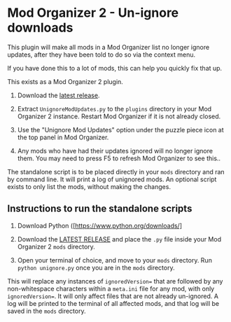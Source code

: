 # Mod Organizer 2 - Un-ignore downloads

This plugin will make all mods in a Mod Organizer list no longer ignore updates, after they have been told to do so via the context menu.

If you have done this to a lot of mods, this can help you quickly fix that up.

This exists as a Mod Organizer 2 plugin.

1) Download the [latest release](https://github.com/zediious/mo2-unignore-updates/releases).

2) Extract `UnignoreModUpdates.py` to the `plugins` directory in your Mod Organizer 2 instance. Restart Mod Organizer if it is not already closed.

3) Use the "Unignore Mod Updates" option under the puzzle piece icon at the top panel in Mod Organizer.

4) Any mods who have had their updates ignored will no longer ignore them. You may need to press F5 to refresh Mod Organizer to see this..

The standalone script is to be placed directly in your `mods` directory and ran by command line. It will print a log of unignored mods. An optional script exists to only list the mods, without making the changes.

## Instructions to run the standalone scripts

1) Download Python ([https://www.python.org/downloads/]

2) Download the [LATEST RELEASE](https://github.com/zediious/mo2-unignore-updates/releases) and place the `.py` file inside your Mod Organizer 2 `mods` directory.

3) Open your terminal of choice, and move to your `mods` directory. Run `python unignore.py` once you are in the `mods` directory.

This will replace any instances of `ignoredVersion=` that are followed by any non-whitespace characters within a `meta.ini` file for any mod, with only `ignoredVersion=`. It will only affect files that are not already un-ignored. A log will be printed to the terminal of all affected mods, and that log will be saved in the `mods` directory.
